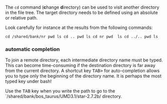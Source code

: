 The `cd` command (**c**hange **d**irectory) can be used to visit another directory in the file tree. 
The target directory needs to be defined using an absolute or relative path. 

Look carefully for instance at the results from the following commands:

`cd /shared/bank/nr
pwd
ls
cd ..
pwd
ls
cd nr
pwd 
ls
cd ../..
pwd
ls
`

### automatic completion

To join a remote directory, each intermediate directory name must be typed. 
This can become time-consuming if the destination directory is far away from the current directory. 
A shortcut key <kbd>TAB></kbd> for auto-completion allows you to type only the beginning of the directory name. 
It is perhaps the most typed key under bash!

Use the <kbd>TAB</kbd> key when you write the path to go to the `/shared/bank/bos_taurus/UMD3.1/star-2.7.2b/ directory.
